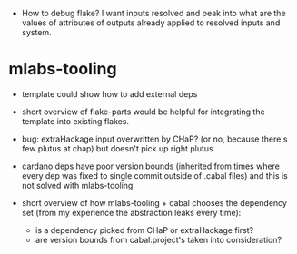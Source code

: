 - How to debug flake? I want inputs resolved and peak into what are the values of attributes 
 of outputs already applied to resolved inputs and system.

# mlabs-tooling
 - template could show how to add external deps
 - short overview of flake-parts would be helpful for integrating the template into existing flakes. 

 - bug: extraHackage input overwritten by CHaP? (or no, because there's few plutus at chap) but doesn't pick up right plutus

 - cardano deps have poor version bounds (inherited from times where every dep was fixed to single commit outside of .cabal files)
 and this is not solved with mlabs-tooling 

 - short overview of how mlabs-tooling + cabal chooses the dependency set (from my experience the abstraction leaks every time):
   - is a dependency picked from CHaP or extraHackage first?
   - are version bounds from cabal.project's taken into consideration?